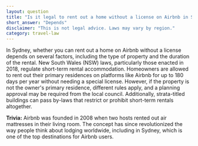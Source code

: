 ```yaml
---
layout: question
title: "Is it legal to rent out a home without a license on Airbnb in Sydney?"
short_answer: "Depends"
disclaimer: "This is not legal advice. Laws may vary by region."
category: travel-law
---
```

In Sydney, whether you can rent out a home on Airbnb without a license depends on several factors, including the type of property and the duration of the rental. New South Wales (NSW) laws, particularly those enacted in 2018, regulate short-term rental accommodation. Homeowners are allowed to rent out their primary residences on platforms like Airbnb for up to 180 days per year without needing a special license. However, if the property is not the owner's primary residence, different rules apply, and a planning approval may be required from the local council. Additionally, strata-titled buildings can pass by-laws that restrict or prohibit short-term rentals altogether.

**Trivia:** Airbnb was founded in 2008 when two hosts rented out air mattresses in their living room. The concept has since revolutionized the way people think about lodging worldwide, including in Sydney, which is one of the top destinations for Airbnb users.
